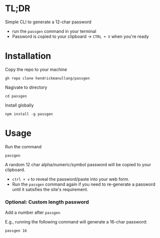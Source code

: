 # TL;DR

Simple CLI to generate a 12-char password
* run the `passgen` command in your terminal
* Password is copied to your clipboard -> `CTRL + V` when you're ready

# Installation

Copy the repo to your machine
 ```
 gh repo clone hendrickmanullang/passgen
 ```

Nagivate to directory
```
cd passgen
```

Install globally

```
npm install -g passgen
```

# Usage

Run the command
```
passgen
```

A random 12 char alpha/numeric/symbol password will be copied to your clipboard.

* `ctrl + v` to reveal the password/paste into your web form.
* Run the `passgen` command again if you need to re-generate a password until it satisfies the site's requirement.

### Optional: Custom length password

Add a number after `passgen`

E.g., running the following command will generate a 16-char password:
```
passgen 16
```
